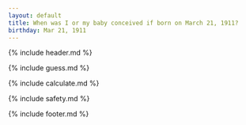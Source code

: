 ```yaml
---
layout: default
title: When was I or my baby conceived if born on March 21, 1911?
birthday: Mar 21, 1911
---
```


{% include header.md %}

{% include guess.md %}

{% include calculate.md %}

{% include safety.md %}

{% include footer.md %}



